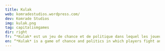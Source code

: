 ```yaml
---
title: Kulak
web: komradestudios.wordpress.com/
dev: Komrade Studios
img: kulak.png
tag: capitalismgames
dir: right
fr: “*Kulak* est un jeu de chance et de politique dans lequel les joueurs se battent et négocient pour du terrain agricole. Le jeu met en conflit un riche baron contre un groupe de prolétaires, qui doivent décider si iels s’unissent dans la lutte ou se trahissent les un.e.s les autres pour une chance à la prospérité.”
en: “*Kulak* is a game of chance and politics in which players fight and negotiate over land. The game pits a wealthy Baron against a group of Proletarians, who must decide if they will stand together or betray one another for a chance at prosperity.”
---
```

